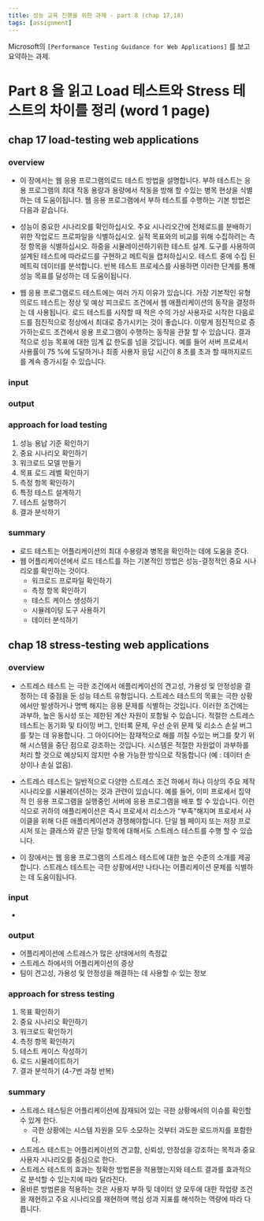 ```yaml
---
title: 성능 교육 진행을 위한 과제 - part 8 (chap 17,18)
tags: [assignment]
---
```


Microsoft의 `[Performance Testing Guidance for Web Applications]` 를 보고 요약하는 과제.

# Part 8 을 읽고 Load 테스트와 Stress 테스트의 차이를 정리 (word 1 page)

## chap 17 load-testing web applications

### overview
- 이 장에서는 웹 응용 프로그램의로드 테스트 방법을 설명합니다. 부하 테스트는 응용 프로그램의 최대 작동 용량과 용량에서 작동을 방해 할 수있는 병목 현상을 식별하는 데 도움이됩니다. 웹 응용 프로그램에서 부하 테스트를 수행하는 기본 방법은 다음과 같습니다.

- 성능이 중요한 시나리오를 확인하십시오.
주요 시나리오간에 전체로드를 분배하기위한 작업로드 프로파일을 식별하십시오.
실적 목표와의 비교를 위해 수집하려는 측정 항목을 식별하십시오.
하중을 시뮬레이션하기위한 테스트 설계.
도구를 사용하여 설계된 테스트에 따라로드를 구현하고 메트릭을 캡처하십시오.
테스트 중에 수집 된 메트릭 데이터를 분석합니다.
반복 테스트 프로세스를 사용하면 이러한 단계를 통해 성능 목표를 달성하는 데 도움이됩니다.

- 웹 응용 프로그램로드 테스트에는 여러 가지 이유가 있습니다. 가장 기본적인 유형의로드 테스트는 정상 및 예상 피크로드 조건에서 웹 애플리케이션의 동작을 결정하는 데 사용됩니다. 로드 테스트를 시작할 때 적은 수의 가상 사용자로 시작한 다음로드를 점진적으로 정상에서 최대로 증가시키는 것이 좋습니다. 이렇게 점진적으로 증가하는로드 조건에서 응용 프로그램이 수행하는 동작을 관찰 할 수 있습니다. 결과적으로 성능 목표에 대한 임계 값 한도를 넘을 것입니다. 예를 들어 서버 프로세서 사용률이 75 %에 도달하거나 최종 사용자 응답 시간이 8 초를 초과 할 때까지로드를 계속 증가시킬 수 있습니다. 

### input


### output


### approach for load testing
1. 성능 용납 기준 확인하기
2. 중요 시나리오 확인하기
3. 워크로드 모델 만들기
4. 목표 로드 레벨 확인하기
5. 측정 항목 확인하기
6. 특정 테스트 설계하기
7. 테스트 실행하기
8. 결과 분석하기 

### summary
- 로드 테스트는 어플리케이션의 최대 수용량과 병목을 확인하는 데에 도움을 준다.
- 웹 어플리케이션에서 로드 테스트를 하는 기본적인 방법은 성능-결정적인 중요 시나리오를 확인하는 것이다.
  - 워크로드 프로파일 확인하기
  - 측정 항목 확인하기
  - 테스트 케이스 생성하기
  - 시뮬레이팅 도구 사용하기
  - 데이터 분석하기

## chap 18 stress-testing web applications

### overview
- 스트레스 테스트 는 극한 조건에서 애플리케이션의 견고성, 가용성 및 안정성을 결정하는 데 중점을 둔 성능 테스트 유형입니다. 스트레스 테스트의 목표는 극한 상황에서만 발생하거나 명백 해지는 응용 문제를 식별하는 것입니다. 이러한 조건에는 과부하, 높은 동시성 또는 제한된 계산 자원이 포함될 수 있습니다. 적절한 스트레스 테스트는 동기화 및 타이밍 버그, 인터록 문제, 우선 순위 문제 및 리소스 손실 버그를 찾는 데 유용합니다. 그 아이디어는 잠재적으로 해를 끼칠 수있는 버그를 찾기 위해 시스템을 중단 점으로 강조하는 것입니다. 시스템은 적절한 자원없이 과부하를 처리 할 것으로 예상되지 않지만 수용 가능한 방식으로 작동합니다 (예 : 데이터 손상이나 손실 없음).

- 스트레스 테스트는 일반적으로 다양한 스트레스 조건 하에서 하나 이상의 주요 제작 시나리오를 시뮬레이션하는 것과 관련이 있습니다. 예를 들어, 이미 프로세서 집약적 인 응용 프로그램을 실행중인 서버에 응용 프로그램을 배포 할 수 있습니다. 이런 식으로 귀하의 애플리케이션은 즉시 프로세서 리소스가 "부족"해지며 프로세서 사이클을 위해 다른 애플리케이션과 경쟁해야합니다. 단일 웹 페이지 또는 저장 프로 시저 또는 클래스와 같은 단일 항목에 대해서도 스트레스 테스트를 수행 할 수 있습니다.

- 이 장에서는 웹 응용 프로그램의 스트레스 테스트에 대한 높은 수준의 소개를 제공합니다. 스트레스 테스트는 극한 상황에서만 나타나는 어플리케이션 문제를 식별하는 데 도움이됩니다.

### input
- 

### output
- 어플리케이션에 스트레스가 많은 상태에서의 측정값
- 스트레스 하에서의 어플리케이션의 증상
- 팀이 견고성, 가용성 및 안정성을 해결하는 데 사용할 수 있는 정보

### approach for stress testing
1. 목표 확인하기
2. 중요 시나리오 확인하기
3. 워크로드 확인하기
4. 측정 항목 확인하기
5. 테스트 케이스 작성하기
6. 로드 시뮬레이트하기
7. 결과 분석하기
(4-7번 과정 반복)


### 


### 


### summary
- 스트레스 테스팅은 어플리케이션에 잠재되어 있는 극한 상황에서의 이슈를 확인할 수 있게 한다.
  - 극한 상황에는 시스템 자원을 모두 소모하는 것부터 과도한 로드까지를 포함한다.
- 스트레스 테스트는 어플리케이션의 견고함, 신뢰성, 안정성을 강조하는 목적과 중요 사용자 시나리오를 중심으로 한다. 
- 스트레스 테스트의 효과는 정확한 방법론을 적용했는지와 테스트 결과를 효과적으로 분석할 수 있는지에 따라 달라진다.
- 올바른 방법론을 적용하는 것은 사용자 부하 및 데이터 양 모두에 대한 작업량 조건을 재현하고 주요 시나리오를 재현하며 핵심 성과 지표를 해석하는 역량에 따라 다릅니다.